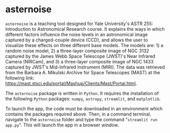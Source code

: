 # asternoise

```asternoise``` is a teaching tool designed for Yale University's ASTR 255: Introduction to Astronomical Research course. It explains the ways in which different factors influence the noise levels in an astronomical image captured by a charged-couple device (CCD), and allows the user to visualize these effects on three different base models. The models are: 1) a random noise model, 2) a three-layer composite image of NGC 3132 captured by the James Webb Space Telescope (JWST)'s Near Infrared Camera (NIRCam), and 3) a three-layer composite image of NGC 1433 captured by JWST's Mid-Infrared Instrument (MIRI). The data was retrieved from the Barbara A. Mikulski Archive for Space Telescopes (MAST) at the following link: https://mast.stsci.edu/portal/Mashup/Clients/Mast/Portal.html.

The ```asternoise``` package is written in ```Python```. It requires the installation of the following ```Python``` packages: ```numpy```, ```astropy```, ```streamlit```, and ```matplotlib```.

To launch the app, the code must be downloaded in an environment which contains the packages required above. Then, in a command terminal, navigate to the ```asternoise``` folder and type the command "```streamlit run app.py```". This will launch the app in a browser window.